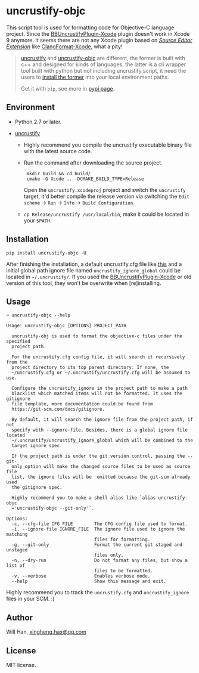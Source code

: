 # uncrustify-objc

This script tool is used for formatting code for Objective-C language project. Since the [BBUncrustifyPlugin-Xcode](https://github.com/benoitsan/BBUncrustifyPlugin-Xcode/issues/137) plugin doesn't work in Xcode 9 anymore. It seems there are not any Xcode plugin based on [*Source Editor Extension*](https://developer.apple.com/documentation/xcodekit/creating_a_source_editor_extension) like [ClangFormat-Xcode](https://github.com/travisjeffery/ClangFormat-Xcode), what a pity!



> [uncrustify](https://github.com/uncrustify/uncrustify) and [uncrustify-objc](https://github.com/xingheng/uncrustify-objc) are different, the former is built with c++ and designed for kinds of languages, the latter is a cli wrapper tool built with python but not including uncrustify script, it need the users to [install the former](https://github.com/uncrustify/uncrustify#build) into your local environment paths.
>
> Get it with `pip`, see more in [pypi page](https://pypi.python.org/pypi/uncrustify-objc).



## Environment

* Python 2.7 or later.

* [uncrustify](https://github.com/uncrustify/uncrustify)

  * Highly recommend you compile the uncrustify executable binary file with the latest source code.

  * Run the command after downloading the source project.
    ```shell
     mkdir build && cd build/
     cmake -G Xcode .. -DCMAKE_BUILD_TYPE=Release
    ```
    Open the `uncrustify.xcodeproj` project and switch the `uncrustify` target, it'd better compile the release version via switching the `Edit scheme` -> `Run` -> `Info` -> `Build Configuration`.

  * `cp Release/uncrustify /usr/local/bin`, make it could be located in your `$PATH`.



## Installation

```shell
pip install uncrustify-objc -U
```

After finishing the installation, a default uncrustify.cfg file like [this](http://uncrustify.sourceforge.net/default.cfg) and a initial global path ignore file named `uncrustify_ignore_global`  could be located in `~/.uncrustify/`. If you used the [BBUncrustifyPlugin-Xcode](https://github.com/benoitsan/BBUncrustifyPlugin-Xcode) or old version of this tool, they won't be overwrite when [re]installing.

## Usage

```shell
➜ uncrustify-objc --help

Usage: uncrustify-objc [OPTIONS] PROJECT_PATH

  uncrustify-obj is used to format the objective-c files under the specified
  project path.

  For the uncrustify.cfg config file, it will search it recursively from the
  project directory to its top parent directory. If none, the
  ~/uncrustify.cfg or ~/.uncrustify/uncrustify.cfg will be assumed to use.

  Configure the uncrustify_ignore in the project path to make a path
  blacklist which matched items will not be formatted. It uses the gitignore
  file template, more documentation could be found from 
  https://git-scm.com/docs/gitignore.

  By default, it will search the ignore file from the project path, if not
  specify with --ignore-file. Besides, there is a global ignore file located
  ~/.uncrustify/uncrustify_ignore_global which will be combined to the
  target ignore spec.

  If the project path is under the git version control, passing the --git-
  only option will make the changed source files to be used as source file
  list, the ignore files will be  omitted because the git-scm already used
  the gitignore spec.

  Highly recommend you to make a shell alias like `alias uncrustify-objc
  ='uncrustify-objc --git-only'`.
  
Options:
  -c, --cfg-file CFG_FILE        The CFG config file used to format.
  -i, --ignore-file IGNORE_FILE  The ignore file used to ignore the matching
                                 files for formatting.
  -g, --git-only                 Format the current git staged and unstaged
                                 files only.
  -n, --dry-run                  Do not format any files, but show a list of
                                 files to be formatted.
  -v, --verbose                  Enables verbose mode.
  --help                         Show this message and exit.
```

Highly recommend you to track the `uncrustify.cfg` and `uncrustify_ignore` files in your SCM. :)


## Author

Will Han, xingheng.hax@qq.com


## License

MIT license.